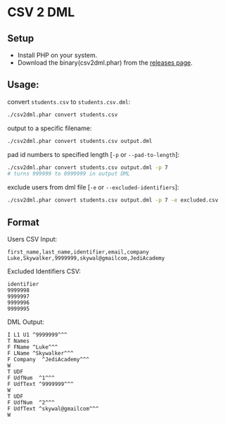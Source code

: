 # CSV 2 DML

## Setup

* Install PHP on your system.
* Download the binary(csv2dml.phar) from the [releases page](https://github.com/TheSageColleges/csv2dml/releases).

## Usage:

convert `students.csv` to `students.csv.dml`:

```bash
./csv2dml.phar convert students.csv
```

output to a specific filename:

```bash
./csv2dml.phar convert students.csv output.dml
```

pad id numbers to specified length [`-p` or `--pad-to-length`]:

```bash
./csv2dml.phar convert students.csv output.dml -p 7
# turns 999999 to 0999999 in output DML
```

exclude users from dml file [`-e` or `--excluded-identifiers`]:

```bash
./csv2dml.phar convert students.csv output.dml -p 7 -e excluded.csv
```

## Format

Users CSV Input:

```csv
first_name,last_name,identifier,email,company
Luke,Skywalker,9999999,skywal@gmailcom,JediAcademy
```

Excluded Identifiers CSV:

```csv
identifier
9999998
9999997
9999996
9999995
```

DML Output:

```text
I L1 U1 ^9999999^^^
T Names
F FName ^Luke^^^
F LName ^Skywalker^^^
F Company  ^JediAcademy^^^
W
T UDF
F UdfNum  ^1^^^
F UdfText ^9999999^^^
W
T UDF
F UdfNum  ^2^^^
F UdfText ^skywal@gmailcom^^^
W
```